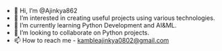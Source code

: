 - 👋 Hi, I’m @Ajinkya862
- 👀 I’m interested in creating useful projects using various technologies.
- 🌱 I’m currently learning Python Development and AI&ML.
- 💞️ I’m looking to collaborate on Python projects.
- 📫 How to reach me - kambleajinkya0802@gmail.com

<!---
Ajinkya862/Ajinkya862 is a ✨ special ✨ repository because its `README.md` (this file) appears on your GitHub profile.
You can click the Preview link to take a look at your changes.
--->
